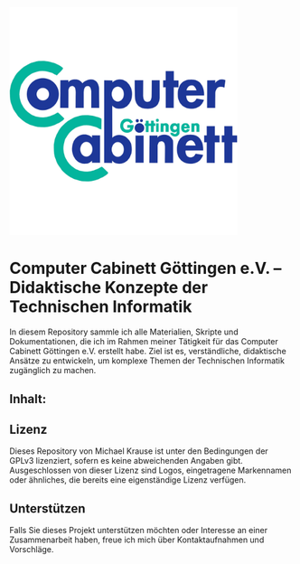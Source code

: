 <p align="left">
  <a href="https://www.c-c-g.de/">
    <img src="./CCG_Logo.jpg" alt="Computer Cabinett Göttingen e.V. Logo" width="80%">
  </a>
</p>

# Computer Cabinett Göttingen e.V. – Didaktische Konzepte der Technischen Informatik

In diesem Repository sammle ich alle Materialien, Skripte und Dokumentationen, die ich im Rahmen meiner Tätigkeit für das Computer Cabinett Göttingen e.V. erstellt habe. Ziel ist es, verständliche, didaktische Ansätze zu entwickeln, um komplexe Themen der Technischen Informatik zugänglich zu machen.


## Inhalt:


## Lizenz
Dieses Repository von Michael Krause ist unter den Bedingungen der GPLv3 lizenziert, sofern es keine abweichenden Angaben gibt. Ausgeschlossen von dieser Lizenz sind Logos, eingetragene Markennamen oder ähnliches, die bereits eine eigenständige Lizenz verfügen.



## Unterstützen

Falls Sie dieses Projekt unterstützen möchten oder Interesse an einer Zusammenarbeit haben, freue ich mich über Kontaktaufnahmen und Vorschläge.